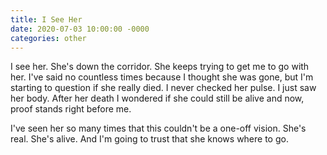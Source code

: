```yaml
---
title: I See Her
date: 2020-07-03 10:00:00 -0000
categories: other
---
```

I see her. She's down the corridor. She keeps trying to get me to go with her. I've said no countless times because I thought she was gone, but I'm starting to question if she really died. I never checked her pulse. I just saw her body. After her death I wondered if she could still be alive and now, proof stands right before me.  

I've seen her so many times that this couldn't be a one-off vision. She's real. She's alive. And I'm going to trust that she knows where to go.
